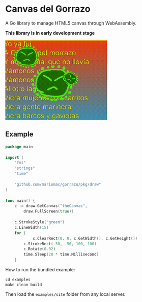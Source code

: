 Canvas del Gorrazo
==================

A Go library to manage HTML5 canvas through WebAssembly.

**This library is in early development stage**

![](demo.gif)

## Example

```go
package main

import (
	"fmt"
	"strings"
	"time"

	"github.com/mariomac/gorrazo/pkg/draw"
)

func main() {
	c := draw.GetCanvas("theCanvas",
		draw.FullScreen(true))

	c.StrokeStyle("green")
	c.LineWidth(15)
	for {
    		c.ClearRect(0, 0, c.GetWidth(), c.GetHeight())
		c.StrokeRect(-50, -50, 100, 100)
		c.Rotate(0.02)
		time.Sleep(20 * time.Millisecond)
	}

```

How to run the bundled example:

```
cd examples
make clean build
```

Then load the `examples/site` folder from any local server.
